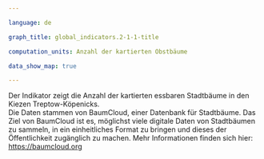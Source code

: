 ```yaml
---

language: de   

graph_title: global_indicators.2-1-1-title

computation_units: Anzahl der kartierten Obstbäume

data_show_map: true

---
```

Der Indikator zeigt die Anzahl der kartierten essbaren Stadtbäume in den Kiezen Treptow-Köpenicks. <br>
Die Daten stammen von BaumCloud, einer Datenbank für Stadtbäume. Das Ziel von BaumCloud ist es, möglichst viele digitale Daten von Stadtbäumen zu sammeln, in ein einheitliches Format zu bringen und dieses der Öffentlichkeit zugänglich zu machen. Mehr Informationen finden sich hier: <a href="https://baumcloud.org/#/">https://baumcloud.org</a>
